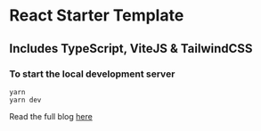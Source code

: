 # React Starter Template

## Includes TypeScript, ViteJS & TailwindCSS

### To start the local development server

```
yarn
yarn dev
```

Read the full blog [here](https://blog.thejus.dev/set-up-new-reactjs-projects)
